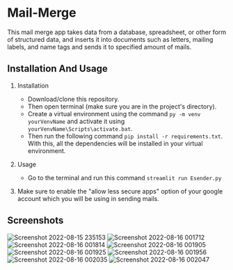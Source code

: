 # Mail-Merge
This mail merge app takes data from a database, spreadsheet, or other form of structured data, and inserts it into documents such as letters, mailing labels, and name tags and sends it to specified amount of mails.

## Installation And Usage
1. Installation
   - Download/clone this repository. 
   - Then open terminal (make sure you are in the project's directory).
   - Create a virtual environment using the command ````py -m venv yourVenvName```` and activate it using ````yourVenvName\Scripts\activate.bat````.
   - Then run the following command ````pip install -r requirements.txt````. With this, all the dependencies will be installed in your virtual environment.

2. Usage
   - Go to the terminal and run this command ````streamlit run Esender.py````
   
3. Make sure to enable the "allow less secure apps" option of your google account which you will be using in sending mails.

## Screenshots
![Screenshot 2022-08-15 235153](https://user-images.githubusercontent.com/73228148/184721322-a1ee4315-ed4c-4ef3-b9e7-f2c3eb860fdb.png)
![Screenshot 2022-08-16 001712](https://user-images.githubusercontent.com/73228148/184721336-86595e67-3b22-451b-93f6-daac20be3c24.png)
![Screenshot 2022-08-16 001814](https://user-images.githubusercontent.com/73228148/184721348-1f859a47-5898-43c7-a6a9-e825970fc608.png)
![Screenshot 2022-08-16 001905](https://user-images.githubusercontent.com/73228148/184721353-63fced5f-4e6e-456f-a0ff-9ac888de9667.png)
![Screenshot 2022-08-16 001925](https://user-images.githubusercontent.com/73228148/184721358-08242f7b-1aa0-4c0a-b3ac-b632f8ebeff9.png)
![Screenshot 2022-08-16 001956](https://user-images.githubusercontent.com/73228148/184721369-94aec1a6-34dd-4bd8-9ca4-96db189ac03a.png)
![Screenshot 2022-08-16 002035](https://user-images.githubusercontent.com/73228148/184721142-9fe27625-7a27-49e7-b575-b1592fe321ad.png)
![Screenshot 2022-08-16 002047](https://user-images.githubusercontent.com/73228148/184721384-62303bd6-2ec2-4971-af08-b27fcb242236.png)

